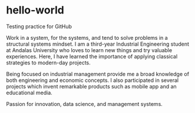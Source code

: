 # hello-world
Testing practice for GitHub


Work in a system, for the systems, and tend to solve problems in a structural systems mindset.
I am a third-year Industrial Engineering student at Andalas University who loves to learn new things and try valuable experiences. Here, I have learned the importance of applying classical strategies to modern-day projects.

Being focused on industrial management provide me a broad knowledge of both engineering and economic concepts. I also participated in several projects which invent remarkable products such as mobile app and an educational media.

Passion for innovation, data science, and management systems.
